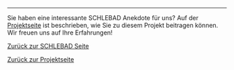 ---

Sie haben eine interessante SCHLEBAD Anekdote für uns? Auf der [Projektseite](https://sapstammtisch.github.io/gusbad) ist beschrieben, wie Sie zu diesem Projekt beitragen können. Wir freuen uns auf Ihre Erfahrungen!  


[Zurück zur SCHLEBAD Seite](https://sapstammtisch.github.io/gusbad/schlebad/SCHLEBAD.html)

[Zurück zur Projektseite](https://sapstammtisch.github.io/gusbad)

